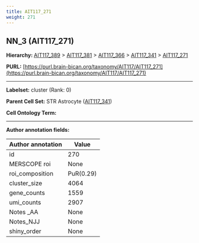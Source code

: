 ```yaml
---
title: AIT117_271
weight: 271
---
```

## NN_3 (AIT117_271)
<b>Hierarchy: </b>
[AIT117_389](../AIT117_389) >
[AIT117_381](../AIT117_381) >
[AIT117_366](../AIT117_366) >
[AIT117_341](../AIT117_341) >
[AIT117_271](../AIT117_271)

**PURL:** [https://purl.brain-bican.org/taxonomy/AIT117/AIT117_271](https://purl.brain-bican.org/taxonomy/AIT117/AIT117_271)

---


**Labelset:** cluster (Rank: 0)

**Parent Cell Set:** STR Astrocyte ([AIT117_341](../AIT117_341))



**Cell Ontology Term:** 

[MARKER GENES.]: #


---

[TRANSFERRED ANNOTATIONS.]: #


[AUTHOR ANNOTATION FIELDS.]: #


**Author annotation fields:**

| Author annotation | Value |
|-------------------|-------|
|id|270|
|MERSCOPE roi|None|
|roi_composition|PuR(0.29) | PuC(0.26) | NAC(0.18) | CaH(0.11)|
|cluster_size|4064|
|gene_counts|1559|
|umi_counts|2907|
|Notes _AA|None|
|Notes_NJJ|None|
|shiny_order|None|
